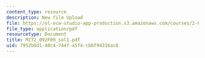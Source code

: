 ```yaml
---
content_type: resource
description: New file Upload
file: https://ol-ocw-studio-app-production.s3.amazonaws.com/courses/2-092-finite-element-analysis-of-solids-and-fluids-i-fall-2009/7952b6d140c4744fa5f4cbbf94316ac8_MIT2_092F09_sol1.pdf
file_type: application/pdf
resourcetype: Document
title: MIT2_092F09_sol1.pdf
uid: 7952b6d1-40c4-744f-a5f4-cbbf94316ac8
---
```

